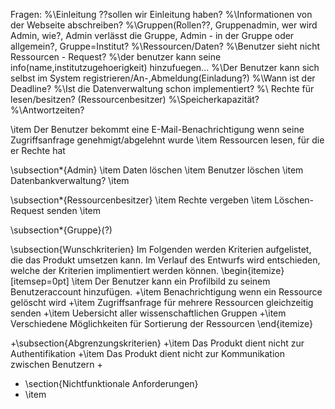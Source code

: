 Fragen:
%\Einleitung ??sollen wir Einleitung haben?
%\Informationen von der Webseite abschreiben?
%\Gruppen(Rollen??, Gruppenadmin, wer wird Admin, wie?, Admin verlässt die Gruppe, Admin - in der Gruppe oder allgemein?, Gruppe=Institut?
%\Ressourcen/Daten?
%\Benutzer sieht nicht Ressourcen - Request?
%\der benutzer kann seine info(name,institutzugehoerigkeit) hinzufuegen...
%\Der Benutzer kann sich selbst im System registrieren/An-,Abmeldung(Einladung?)
%\Wann ist der Deadline?
%\Ist die Datenverwaltung schon implementiert?
%\ Rechte für lesen/besitzen? (Ressourcenbesitzer)
%\Speicherkapazität?
%\Antwortzeiten?

  
  
\item Der Benutzer bekommt eine E-Mail-Benachrichtigung wenn seine Zugriffsanfrage genehmigt/abgelehnt wurde
\item Ressourcen lesen, für die er Rechte hat
  
\subsection*{Admin}
\item Daten löschen
\item Benutzer löschen
\item Datenbankverwaltung?
\item 
  
\subsection*{Ressourcenbesitzer}
\item Rechte vergeben
\item Löschen-Request senden
\item 
  
\subsection*{Gruppe}(?)
  
  
  
\subsection{Wunschkriterien}
Im Folgenden werden Kriterien aufgelistet, die das Produkt umsetzen kann.
Im Verlauf des Entwurfs wird entschieden, welche der Kriterien  implimentiert werden können.
\begin{itemize}[itemsep=0pt]
\item Der Benutzer kann ein Profilbild zu seinem Benutzeraccount hinzufügen.
+\item Benachrichtigung wenn ein Ressource gelöscht wird
+\item Zugriffsanfrage für mehrere Ressourcen gleichzeitig senden
+\item Uebersicht aller wissenschaftlichen Gruppen
+\item Verschiedene Möglichkeiten für Sortierung der Ressourcen
\end{itemize}
  
+\subsection{Abgrenzungskriterien}
+\item Das Produkt dient nicht zur Authentifikation
+\item Das Produkt dient nicht zur Kommunikation zwischen Benutzern
+
   
+ \section{Nichtfunktionale Anforderungen}
+ \item 
   
   
